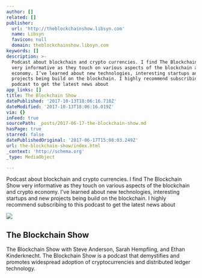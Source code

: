 ```yaml
---
author: []
related: []
publisher:
  url: 'http://theblockchainshow.libsyn.com'
  name: Libsyn
  favicon: null
  domain: theblockchainshow.libsyn.com
keywords: []
description: >-
  Podcast about blockchain and crypto currencies. I find The Blockchain Show
  very informative as they touch on various aspects of the blockchain and crypto
  economy. I’ve learned about new technologies, interesting startups and new
  projects being build on the blockchain. I highly recommend subscribing to this
  podcast to get the latest news about
app_links: []
title: The Blockchain Show
datePublished: '2017-10-13T18:06:16.710Z'
dateModified: '2017-10-13T18:06:16.019Z'
via: {}
inFeed: true
sourcePath: _posts/2017-06-17-the-blockchain-show.md
hasPage: true
starred: false
datePublishedOriginal: '2017-06-17T15:08:03.249Z'
url: the-blockchain-show/index.html
_context: 'http://schema.org'
_type: MediaObject

---
```

Podcast about blockchain and crypto currencies. I find The Blockchain Show very informative as they touch on various aspects of the blockchain and crypto economy. I've learned about new technologies, interesting startups and new projects being build on the blockchain. I highly recommend subscribing to this podcast to get the latest news about

<article style=""><img src="https://imgflo.herokuapp.com/graph/2b2431f8e7ba7b0/9159d0c2a835f73baab89d7ccf459259/noop.jpg?input=http%3A%2F%2Fstatic.libsyn.com%2Fp%2Fassets%2F3%2F3%2F3%2F7%2F33374076d17e6977%2Fheight_250_width_250_NewTBCSlogo2017.jpg" /><h1>The Blockchain Show</h1><p>The Blockchain Show with Steve Anderson, Sarah Hempfling, and Ethan Kinderknecht. The Blockchain Show is a podcast that demystifies and promotes widespread adoption of cryptocurrencies and distributed ledger technology.</p></article>
